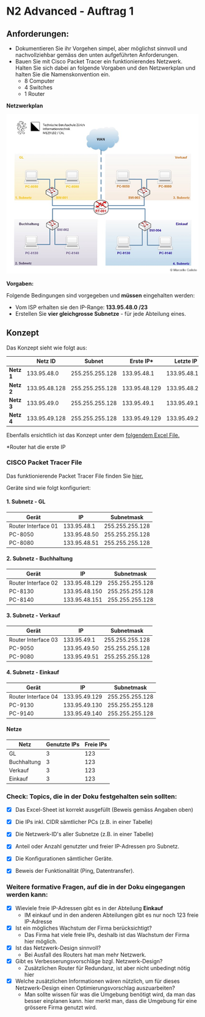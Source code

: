 # N2 Advanced - Auftrag 1


## Anforderungen:

- Dokumentieren Sie ihr Vorgehen simpel, aber möglichst sinnvoll und nachvollziehbar gemäss den unten aufgeführten Anforderungen. 
- Bauen Sie mit Cisco Packet Tracer ein funktionierendes Netzwerk. Halten Sie sich dabei an folgende Vorgaben und den Netzwerkplan und halten Sie die Namenskonvention ein.
    - 8 Computer
    - 4 Switches
    - 1 Router


**Netzwerkplan**


![Netzwerkplan](https://github.com/erionreci-5/M129/blob/main/Bilder/P2_1_netzwerkplan_800.jpg)


**Vorgaben:**


Folgende Bedingungen sind vorgegeben und **müssen** eingehalten werden:


- Vom ISP erhalten sie den IP-Range: **133.95.48.0 /23**
- Erstellen Sie **vier gleichgrosse Subnetze** - für jede Abteilung eines.


## Konzept


Das Konzept sieht wie folgt aus:


|            | Netz ID       | Subnet          | Erste IP*     | Letzte IP     | Broadcast     |
|------------|---------------|-----------------|---------------|---------------|---------------|
| **Netz 1** | 133.95.48.0   | 255.255.255.128 | 133.95.48.1   | 133.95.48.126 | 133.95.48.127 |
| **Netz 2** | 133.95.48.128 | 255.255.255.128 | 133.95.48.129 | 133.95.48.254 | 133.95.48.255 |
| **Netz 3** | 133.95.49.0   | 255.255.255.128 | 133.95.49.1   | 133.95.49.126 | 133.95.49.127 |
| **Netz 4** | 133.95.49.128 | 255.255.255.128 | 133.95.49.129 | 133.95.49.254 | 133.95.49.255 |


Ebenfalls ersichtlich ist das Konzept unter dem [folgendem Excel File.](https://github.com/erionreci-5/M129/blob/main/Bilder/P2_1_Netzwerk-Einteilung.xlsx)

*Router hat die erste IP


### CISCO Packet Tracer File


Das funktionierende Packet Tracer File finden Sie [hier.](https://github.com/erionreci-5/M129/blob/main/Bilder/Reci..pkt)


Geräte sind wie folgt konfiguriert:


#### 1. Subnetz - GL


| Gerät               | IP           | Subnetmask      |
|---------------------|--------------|-----------------|
| Router Interface 01 | 133.95.48.1  | 255.255.255.128 |
| PC-8050             | 133.95.48.50 | 255.255.255.128 |
| PC-8080             | 133.95.48.51 | 255.255.255.128 |


#### 2. Subnetz - Buchhaltung


| Gerät               | IP            | Subnetmask      |
|---------------------|---------------|-----------------|
| Router Interface 02 | 133.95.48.129 | 255.255.255.128 |
| PC-8130             | 133.95.48.150 | 255.255.255.128 |
| PC-8140             | 133.95.48.151 | 255.255.255.128 |


#### 3. Subnetz - Verkauf


| Gerät               | IP           | Subnetmask      |
|---------------------|--------------|-----------------|
| Router Interface 03 | 133.95.49.1  | 255.255.255.128 |
| PC-9050             | 133.95.49.50 | 255.255.255.128 |
| PC-9080             | 133.95.49.51 | 255.255.255.128 |


#### 4. Subnetz - Einkauf


| Gerät               | IP            | Subnetmask      |
|---------------------|---------------|-----------------|
| Router Interface 04 | 133.95.49.129 | 255.255.255.128 |
| PC-9130             | 133.95.49.130 | 255.255.255.128 |
| PC-9140             | 133.95.49.140 | 255.255.255.128 |


#### Netze


| Netz        | Genutzte IPs | Freie IPs |
|-------------|--------------|-----------|
| GL          | 3            | 123       |
| Buchhaltung | 3            | 123       |
| Verkauf     | 3            | 123       |
| Einkauf     | 3            | 123       |


### Check: Topics, die in der Doku festgehalten sein sollten:
- [x] Das Excel-Sheet ist korrekt ausgefüllt (Beweis gemäss Angaben oben)
- [x] Die IPs inkl. CIDR sämtlicher PCs (z.B. in einer Tabelle)
- [x] Die Netzwerk-ID's aller Subnetze (z.B. in einer Tabelle)
- [x] Anteil oder Anzahl genutzter und freier IP-Adressen pro Subnetz.
- [x] Die Konfigurationen sämtlicher Geräte.
- [x] Beweis der Funktionalität (Ping, Datentransfer).


### Weitere formative Fragen, auf die in der Doku eingegangen werden kann:
- [x] Wieviele freie IP-Adressen gibt es in der Abteilung **Einkauf**
  - IM einkauf und in den anderen Abteilungen gibt es nur noch 123 freie IP-Adresse
- [x] Ist ein mögliches Wachstum der Firma berücksichtigt?
  - Das Firma hat viele freie IPs, deshalb ist das Wachstum der Firma hier möglich.
- [x] Ist das Netzwerk-Design sinnvoll?
  - Bei Ausfall des Routers hat man mehr Netzwerk.
- [x] Gibt es Verbesserungsvorschläge bzgl. Netzwerk-Design?
  - Zusätzlichen Router für Redundanz, ist aber nicht unbedingt nötig hier
- [x] Welche zusätzlichen Informationen wären nützlich, um für dieses Netzwerk-Design einen Optimierungsvorschlag auszuarbeiten?
  - Man sollte wissen für was die Umgebung benötigt wird, da man das besser einplanen kann.
    hier merkt man, dass die Umgebung für eine grössere Firma genutzt wird.

